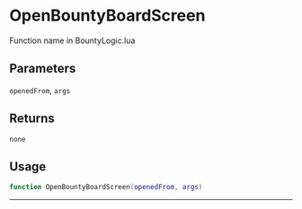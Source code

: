 # OpenBountyBoardScreen
Function name in BountyLogic.lua
## Parameters
`openedFrom`, `args`
## Returns
`none`
## Usage
```lua
function OpenBountyBoardScreen(openedFrom, args)
```
---
